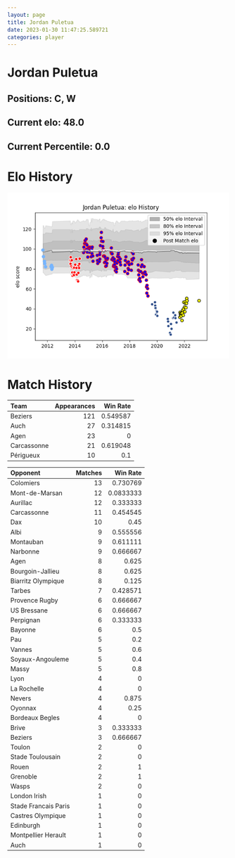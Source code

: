 ```yaml
---  
layout: page  
title: Jordan Puletua  
date: 2023-01-30 11:47:25.589721  
categories: player  
---
```

# Jordan Puletua

## Positions: C, W

## Current elo: 48.0

## Current Percentile: 0.0

# Elo History


![elo history](history_JordanPuletua.png)
# Match History


| Team        |   Appearances |   Win Rate |
|:------------|--------------:|-----------:|
| Beziers     |           121 |   0.549587 |
| Auch        |            27 |   0.314815 |
| Agen        |            23 |   0        |
| Carcassonne |            21 |   0.619048 |
| Périgueux   |            10 |   0.1      |

| Opponent             |   Matches |   Win Rate |
|:---------------------|----------:|-----------:|
| Colomiers            |        13 |  0.730769  |
| Mont-de-Marsan       |        12 |  0.0833333 |
| Aurillac             |        12 |  0.333333  |
| Carcassonne          |        11 |  0.454545  |
| Dax                  |        10 |  0.45      |
| Albi                 |         9 |  0.555556  |
| Montauban            |         9 |  0.611111  |
| Narbonne             |         9 |  0.666667  |
| Agen                 |         8 |  0.625     |
| Bourgoin-Jallieu     |         8 |  0.625     |
| Biarritz Olympique   |         8 |  0.125     |
| Tarbes               |         7 |  0.428571  |
| Provence Rugby       |         6 |  0.666667  |
| US Bressane          |         6 |  0.666667  |
| Perpignan            |         6 |  0.333333  |
| Bayonne              |         6 |  0.5       |
| Pau                  |         5 |  0.2       |
| Vannes               |         5 |  0.6       |
| Soyaux-Angouleme     |         5 |  0.4       |
| Massy                |         5 |  0.8       |
| Lyon                 |         4 |  0         |
| La Rochelle          |         4 |  0         |
| Nevers               |         4 |  0.875     |
| Oyonnax              |         4 |  0.25      |
| Bordeaux Begles      |         4 |  0         |
| Brive                |         3 |  0.333333  |
| Beziers              |         3 |  0.666667  |
| Toulon               |         2 |  0         |
| Stade Toulousain     |         2 |  0         |
| Rouen                |         2 |  1         |
| Grenoble             |         2 |  1         |
| Wasps                |         2 |  0         |
| London Irish         |         1 |  0         |
| Stade Francais Paris |         1 |  0         |
| Castres Olympique    |         1 |  0         |
| Edinburgh            |         1 |  0         |
| Montpellier Herault  |         1 |  0         |
| Auch                 |         1 |  0         |